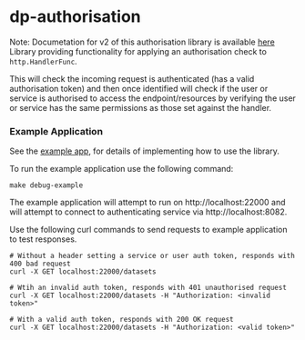 # dp-authorisation

Note: Documetation for v2 of this authorisation library is available  [here](/v2/README.md)
Library providing functionality for applying an authorisation check to `http.HandlerFunc`. 

This will check the incoming request is authenticated (has a valid authorisation token) and then once identified will check if the user or service is authorised to access the endpoint/resources by verifying the user or service has the same permissions as those set against the handler.

### Example Application
See the [example app](/example/main.go), for details of implementing how to use the library.

To run the example application use the following command:

`make debug-example`

The example application will attempt to run on http://localhost:22000 and will attempt to connect to authenticating service via http://localhost:8082.

Use the following curl commands to send requests to example application to test responses.

```
# Without a header setting a service or user auth token, responds with 400 bad request
curl -X GET localhost:22000/datasets

# Wtih an invalid auth token, responds with 401 unauthorised request
curl -X GET localhost:22000/datasets -H "Authorization: <invalid token>"

# With a valid auth token, responds with 200 OK request
curl -X GET localhost:22000/datasets -H "Authorization: <valid token>"
```
